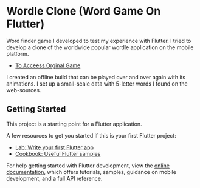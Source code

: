 # Wordle Clone (Word Game On Flutter)

Word finder game I developed to test my experience with Flutter. I tried to develop a clone of the worldwide popular wordle application on the mobile platform.

- [To Acceess Orginal Game](https://www.nytimes.com/games/wordle/index.html)


I created an offline build that can be played over and over again with its animations. I set up a small-scale data with 5-letter words I found on the web-sources.


## Getting Started

This project is a starting point for a Flutter application.

A few resources to get you started if this is your first Flutter project:

- [Lab: Write your first Flutter app](https://docs.flutter.dev/get-started/codelab)
- [Cookbook: Useful Flutter samples](https://docs.flutter.dev/cookbook)

For help getting started with Flutter development, view the
[online documentation](https://docs.flutter.dev/), which offers tutorials,
samples, guidance on mobile development, and a full API reference.
